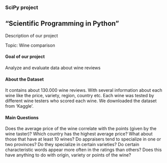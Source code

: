 ### SciPy project

## “Scientific Programming in Python” 
Description of our project 

Topic: Wine comparison

#### Goal of our project
Analyze and evaluate data about wine reviews 

#### About the Dataset
It contains about 130.000 wine reviews. With several information about each wine like the price, variety, region, country etc. Each wine was tested by different wine testers who scored each wine. We downloaded the dataset from ‘Kaggle’.

#### Main Questions
Does the average price of the wine correlate with the points (given by the wine taster)?
Which country has the highest average price? What about those that have at least 10 wines?
Do appraisers tend to specialize in one or two provinces? Do they specialize in certain varieties? 
Do certain characteristic words appear more often in the ratings than others? Does this have anything to do with origin, variety or points of the wine?
